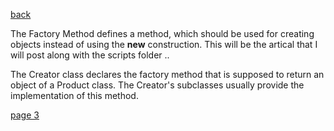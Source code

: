 [back](./page01.md)

The Factory Method defines a method, which should be used for creating objects instead of using the **new** construction.
This will be the artical that I will post along with the scripts folder ..


The Creator class declares the factory method that is supposed to return an object of a Product class. 
The Creator's subclasses usually provide the implementation of this method.

[page 3](./page03.md)


